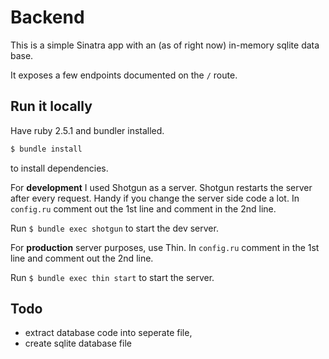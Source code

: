 # Backend

This is a simple Sinatra app with an (as of right now) in-memory sqlite data base.

It exposes a few endpoints documented on the `/` route.

## Run it locally

Have ruby 2.5.1 and bundler installed.

``` bash
$ bundle install
```

to install dependencies.

For **development** I used Shotgun as a server.
Shotgun restarts the server after every request. Handy if you change the server side code a lot.
In `config.ru` comment out the 1st line and comment in the 2nd line.

Run `$ bundle exec shotgun` to start the dev server.

For **production** server purposes, use Thin.
In `config.ru` comment in the 1st line and comment out the 2nd line.

Run `$ bundle exec thin start` to start the server.

## Todo

- extract database code into seperate file,
- create sqlite database file
